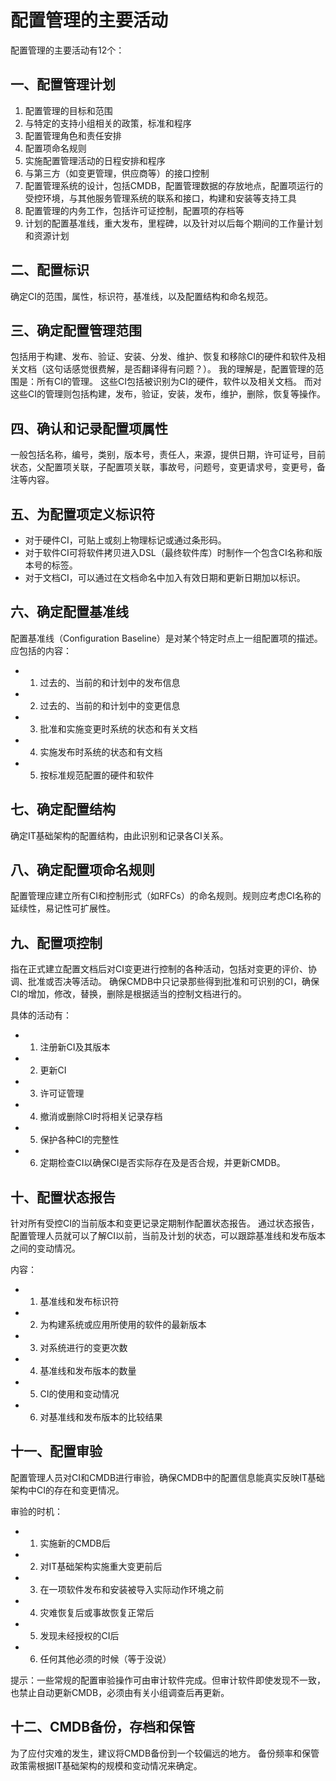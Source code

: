 # 配置管理的主要活动

配置管理的主要活动有12个：

## 一、配置管理计划

1. 配置管理的目标和范围
2. 与特定的支持小组相关的政策，标准和程序
3. 配置管理角色和责任安排
4. 配置项命名规则
5. 实施配置管理活动的日程安排和程序
6. 与第三方（如变更管理，供应商等）的接口控制
7. 配置管理系统的设计，包括CMDB，配置管理数据的存放地点，配置项运行的受控环境，与其他服务管理系统的联系和接口，构建和安装等支持工具
8. 配置管理的内务工作，包括许可证控制，配置项的存档等
9. 计划的配置基准线，重大发布，里程碑，以及针对以后每个期间的工作量计划和资源计划 

## 二、配置标识

确定CI的范围，属性，标识符，基准线，以及配置结构和命名规范。

## 三、确定配置管理范围

包括用于构建、发布、验证、安装、分发、维护、恢复和移除CI的硬件和软件及相关文档（这句话感觉很费解，是否翻译得有问题？）。
我的理解是，配置管理的范围是：所有CI的管理。
这些CI包括被识别为CI的硬件，软件以及相关文档。
而对这些CI的管理则包括构建，发布，验证，安装，发布，维护，删除，恢复等操作。

## 四、确认和记录配置项属性

一般包括名称，编号，类别，版本号，责任人，来源，提供日期，许可证号，目前状态，父配置项关联，子配置项关联，事故号，问题号，变更请求号，变更号，备注等内容。 

## 五、为配置项定义标识符

+ 对于硬件CI，可贴上或刻上物理标记或通过条形码。
+ 对于软件CI可将软件拷贝进入DSL（最终软件库）时制作一个包含CI名称和版本号的标签。
+ 对于文档CI，可以通过在文档命名中加入有效日期和更新日期加以标识。

## 六、确定配置基准线

配置基准线（Configuration Baseline）是对某个特定时点上一组配置项的描述。
应包括的内容：
+ 1. 过去的、当前的和计划中的发布信息
+ 2. 过去的、当前的和计划中的变更信息
+ 3. 批准和实施变更时系统的状态和有关文档
+ 4. 实施发布时系统的状态和有文档
+ 5. 按标准规范配置的硬件和软件 

## 七、确定配置结构

确定IT基础架构的配置结构，由此识别和记录各CI关系。

## 八、确定配置项命名规则

配置管理应建立所有CI和控制形式（如RFCs）的命名规则。规则应考虑CI名称的延续性，易记性可扩展性。

## 九、配置项控制

指在正式建立配置文档后对CI变更进行控制的各种活动，包括对变更的评价、协调、批准或否决等活动。
确保CMDB中只记录那些得到批准和可识别的CI，确保CI的增加，修改，替换，删除是根据适当的控制文档进行的。

具体的活动有：

+ 1. 注册新CI及其版本
+ 2. 更新CI
+ 3. 许可证管理
+ 4. 撤消或删除CI时将相关记录存档
+ 5. 保护各种CI的完整性
+ 6. 定期检查CI以确保CI是否实际存在及是否合规，并更新CMDB。 

## 十、配置状态报告

针对所有受控CI的当前版本和变更记录定期制作配置状态报告。
通过状态报告，配置管理人员就可以了解CI以前，当前及计划的状态，可以跟踪基准线和发布版本之间的变动情况。

内容：

+ 1. 基准线和发布标识符
+ 2. 为构建系统或应用所使用的软件的最新版本
+ 3. 对系统进行的变更次数
+ 4. 基准线和发布版本的数量
+ 5. CI的使用和变动情况
+ 6. 对基准线和发布版本的比较结果 

## 十一、配置审验

配置管理人员对CI和CMDB进行审验，确保CMDB中的配置信息能真实反映IT基础架构中CI的存在和变更情况。

审验的时机：

+ 1. 实施新的CMDB后
+ 2. 对IT基础架构实施重大变更前后
+ 3. 在一项软件发布和安装被导入实际动作环境之前
+ 4. 灾难恢复后或事故恢复正常后
+ 5. 发现未经授权的CI后
+ 6. 任何其他必须的时候（等于没说） 

提示：一些常规的配置审验操作可由审计软件完成。但审计软件即使发现不一致，也禁止自动更新CMDB，必须由有关小组调查后再更新。 

## 十二、CMDB备份，存档和保管 

为了应付灾难的发生，建议将CMDB备份到一个较偏远的地方。
备份频率和保管政策需根据IT基础架构的规模和变动情况来确定。 
